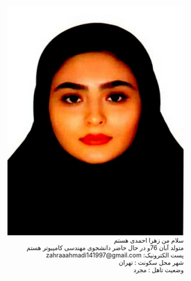 <div dir="rtl">
<img src="pic.jpeg">
<br>
سلام من زهرا احمدی هستم
<br>
متولد آبان 76و در حال حاضر دانشجوی مهندسی کامپیوتر هستم
<br>
پست الکترونیک: zahraaahmadi141997@gmail.com 
<br>
شهر محل سکونت : تهران
<br>
وضعیت تاهل : مجرد

</div>

